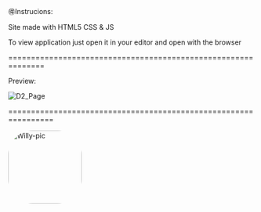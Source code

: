 🉐Instrucions: 

<p>Site made with HTML5 CSS & JS</p>
<p>To view application just open it in your editor and open with the browser</p>
==============================================================

<p>Preview:</p>

![D2_Page](https://user-images.githubusercontent.com/54690941/181081387-a94893e1-d080-49f9-81a8-21c90080269b.png)

================================================================


<img align="" alt="Willy-pic" height="150" style="border-radius:50px;" src="https://media1.tenor.com/images/0c7f9c1a8eb83823796475c9b59b8d3f/tenor.gif?itemid=16458995">
